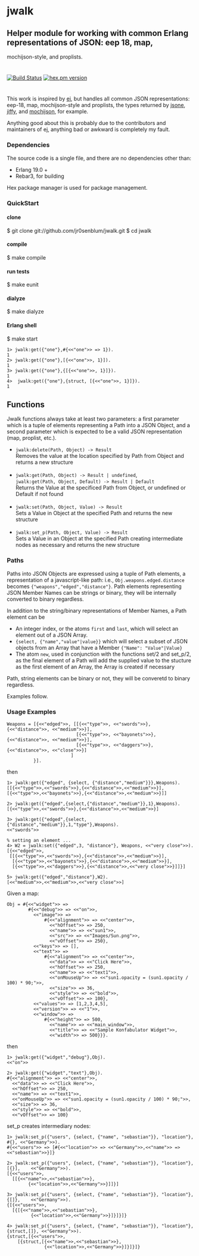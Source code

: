 jwalk  
=====
## Helper module for working with common Erlang representations of JSON: eep 18, map, 
mochijson-style, and proplists.
# 

[![Build Status](https://travis-ci.org/jr0senblum/jwalk.svg?branch=master)](https://travis-ci.org/jr0senblum/jwalk)
[![hex.pm version](https://img.shields.io/hexpm/v/jwalk.svg)](https://hex.pm/packages/jwalk)
# 

This work is inspired by [ej](https://github.com/seth/ej), but handles all common JSON 
representations: eep-18, map, mochijson-style and proplists, the types returned by 
[jsone](https://github.com/sile/jsone), [jiffy](https://github.com/davisp/jiffy), and 
[mochijson](https://github.com/mochi/mochiweb), for example. 

Anything good about this is probably due to the contributors and maintainers of ej, anything bad or 
awkward is completely my fault.

### Dependencies  
The source code is a single file, and there are no dependencies other than:

* Erlang 19.0 +
* Rebar3, for building

Hex package manager is used for package management.

### QuickStart  
#### clone
$ git clone git://github.com/jr0senblum/jwalk.git
$ cd jwalk

#### compile
$ make compile

#### run tests
$ make eunit

#### dialyze
$ make dialyze

#### Erlang shell
$ make start

    1> jwalk:get({"one"},#{<<"one">> => 1}).
    1
    2> jwalk:get({"one"},[{<<"one">>, 1}]).
    1
    3> jwalk:get({"one"},{[{<<"one">>, 1}]}).
    1
    4>  jwalk:get({"one"},{struct, [{<<"one">>, 1}]}).
    1


## Functions  
Jwalk functions always take at least two parameters: a first parameter which is a
tuple of elements representing a Path into a JSON Object, and a second 
parameter which is expected to be a valid JSON representation (map, proplist, etc.).


* ``jwalk:delete(Path, Object) -> Result`` </br>
 Removes the value at the location specified by Path from Object and returns a new structure </br></br>
* ``jwalk:get(Path, Object) -> Result | undefined``, </br>
 ``jwalk:get(Path, Object, Default) -> Result | Default``</br>
 Returns the Value at the specificed Path from Object, or undefined or Default if not found </br> </br>
* ``jwalk:set(Path, Object, Value) -> Result``</br>
Sets a Value in Object at the specified Path and returns the new structure </br> </br>
* ``jwalk:set_p(Path, Object, Value) -> Result``</br>
Sets a Value in an Object at the specified Path creating intermediate nodes as necessary and 
returns the new structure

### Paths  
Paths into JSON Objects are expressed using a tuple of Path elements, a 
representation of a javascript-like path: i.e.,
``Obj.weapons.edged.distance``  becomes ``{"weapons","edged","distance"}``. 
Path elements representing JSON Member Names can be strings or binary, they 
will be internally converted to binary regardless.

In addition to the string/binary representations of Member Names, a Path element can 
be

* An integer index, or the atoms `first` and `last`, which will select 
an element out of a JSON Array.
* ``{select, {"name","value"|value}}`` which will select a subset of JSON objects 
from an Array that have a Member ``{"Name": "Value"|Value}`` 
* The atom `new`, used in conjunction with the functions set/2 and set_p/2, as the final element of a Path will add the supplied value to the stucture as the first element of an Array, the Array is created if necessary

Path, string elements can be binary or not, they will be converetd to binary regardless.

Examples follow.

### Usage Examples 
    Weapons = [{<<"edged">>, [[{<<"type">>, <<"swords">>}, {<<"distance">>, <<"medium">>}],   
                              [{<<"type">>, <<"bayonets">>},  {<<"distance">>, <<"medium">>}],
                              [{<<"type">>, <<"daggers">>}, {<<"distance">>, <<"close">>}]                            
                            ]                            
              }].
              

then
	
    1> jwalk:get({"edged", {select, {"distance","medium"}}},Weapons).
    [[{<<"type">>,<<"swords">>},{<<"distance">>,<<"medium">>}],
    [{<<"type">>,<<"bayonets">>},{<<"distance">>,<<"medium">>}]]

    2> jwalk:get({"edged",{select,{"distance","medium"}},1},Weapons).
    [{<<"type">>,<<"swords">>},{<<"distance">>,<<"medium">>}]

    3> jwalk:get({"edged",{select,{"distance","medium"}},1,"type"},Weapons).
    <<"swords">>
	
    % setting an element ...
    4> W2 = jwalk:set({"edged",3, "distance"}, Weapons, <<"very close">>).
    [{<<"edged">>,
     [[{<<"type">>,<<"swords">>},{<<"distance">>,<<"medium">>}],
      [{<<"type">>,<<"bayonets">>},{<<"distance">>,<<"medium">>}],
      [{<<"type">>,<<"daggers">>},{<<"distance">>,<<"very close">>}]]}]
    
    5> jwalk:get({"edged","distance"},W2).
    [<<"medium">>,<<"medium">>,<<"very close">>]

Given a map:

    Obj = #{<<"widget">> => 
            #{<<"debug">> => <<"on">>,
              <<"image">> => 
                  #{<<"alignment">> => <<"center">>,
                    <<"hOffset">> => 250,
                    <<"name">> => <<"sun1">>,
                    <<"src">> => <<"Images/Sun.png">>,
                    <<"vOffset">> => 250},
              <<"keys">> => [],
              <<"text">> => 
                  #{<<"alignment">> => <<"center">>,
                    <<"data">> => <<"Click Here">>,
                    <<"hOffset">> => 250,
                    <<"name">> => <<"text1">>,
                    <<"onMouseUp">> => <<"sun1.opacity = (sun1.opacity / 100) * 90;">>,
                    <<"size">> => 36,
                    <<"style">> => <<"bold">>,
                    <<"vOffset">> => 100},
              <<"values">> => [1,2,3,4,5],
              <<"version">> => <<"1">>,
              <<"window">> => 
                  #{<<"height">> => 500,
                    <<"name">> => <<"main_window">>,
                    <<"title">> => <<"Sample Konfabulator Widget">>,
                    <<"width">> => 500}}}.

then
    

    1> jwalk:get({"widget","debug"},Obj).
    <<"on">>
	
	2> jwalk:get({"widget","text"},Obj).
	#{<<"alignment">> => <<"center">>,
  	  <<"data">> => <<"Click Here">>,
  	  <<"hOffset">> => 250,
  	  <<"name">> => <<"text1">>,
  	  <<"onMouseUp">> => <<"sun1.opacity = (sun1.opacity / 100) * 90;">>,
  	  <<"size">> => 36,
  	  <<"style">> => <<"bold">>,
  	  <<"vOffset">> => 100}
      
set_p creates intermediary nodes: 

	1> jwalk:set_p({"users", {select, {"name", "sebastian"}}, "location"}, #{}, <<"Germany">>).
    #{<<"users">> => [#{<<"location">> => <<"Germany">>,<<"name">> => <<"sebastian">>}]}

	2> jwalk:set_p({"users", {select, {"name", "sebastian"}}, "location"}, [{}],    <<"Germany">>).
	[{<<"users">>,
	  [[{<<"name">>,<<"sebastian">>},
            {<<"location">>,<<"Germany">>}]]}]

    3> jwalk:set_p({"users", {select, {"name", "sebastian"}}, "location"}, {[]},    <<"Germany">>).
	{[{<<"users">>,
   	  [{[{<<"name">>,<<"sebastian">>},
             {<<"location">>,<<"Germany">>}]}]}]}

    4> jwalk:set_p({"users", {select, {"name", "sebastian"}}, "location"}, {struct,[]}, <<"Germany">>).
    {struct,[{<<"users">>,
        [{struct,[{<<"name">>,<<"sebastian">>},
                  {<<"location">>,<<"Germany">>}]}]}]}
